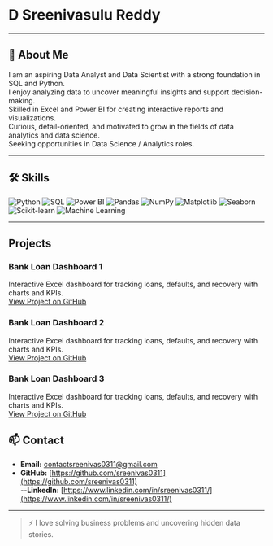 # D Sreenivasulu Reddy

---

## 👋 About Me

I am an aspiring Data Analyst and Data Scientist with a strong foundation in SQL and Python.  
I enjoy analyzing data to uncover meaningful insights and support decision-making.  
Skilled in Excel and Power BI for creating interactive reports and visualizations.  
Curious, detail-oriented, and motivated to grow in the fields of data analytics and data science.  
Seeking opportunities in Data Science / Analytics roles.

---

## 🛠 Skills

![Python](https://img.shields.io/badge/Python-3776AB?style=for-the-badge&logo=python&logoColor=white)
![SQL](https://img.shields.io/badge/SQL-00758F?style=for-the-badge&logo=mysql&logoColor=white)
![Power BI](https://img.shields.io/badge/Power%20BI-F2C811?style=for-the-badge&logo=microsoft-power-bi&logoColor=black)
![Pandas](https://img.shields.io/badge/Pandas-150458?style=for-the-badge&logo=pandas&logoColor=white)
![NumPy](https://img.shields.io/badge/NumPy-013243?style=for-the-badge&logo=numpy&logoColor=white)
![Matplotlib](https://img.shields.io/badge/Matplotlib-F37626?style=for-the-badge&logo=matplotlib&logoColor=white)
![Seaborn](https://img.shields.io/badge/Seaborn-4B8BBE?style=for-the-badge)
![Scikit-learn](https://img.shields.io/badge/Scikit--learn-F7931E?style=for-the-badge&logo=scikit-learn&logoColor=white)
![Machine Learning](https://img.shields.io/badge/Machine_Learning-FF6F00?style=for-the-badge)

---
## Projects

### Bank Loan Dashboard 1
Interactive Excel dashboard for tracking loans, defaults, and recovery with charts and KPIs.  
[View Project on GitHub](https://github.com/sreenivas0311/Bank_loan_Dashboard)

### Bank Loan Dashboard 2
Interactive Excel dashboard for tracking loans, defaults, and recovery with charts and KPIs.  
[View Project on GitHub](https://github.com/sreenivas0311/Bank_loan_Dashboard)

### Bank Loan Dashboard 3
Interactive Excel dashboard for tracking loans, defaults, and recovery with charts and KPIs.  
[View Project on GitHub](https://github.com/sreenivas0311/Bank_loan_Dashboard)


## 📫 Contact

- **Email:** [contactsreenivas0311@gmail.com](mailto:contactsreenivas0311@gmail.com)  
- **GitHub:** [https://github.com/sreenivas0311](https://github.com/sreenivas0311)  
--**LinkedIn:** [https://www.linkedin.com/in/sreenivas0311/](https://www.linkedin.com/in/sreenivas0311/)


---

> ⚡ I love solving business problems and uncovering hidden data stories.
